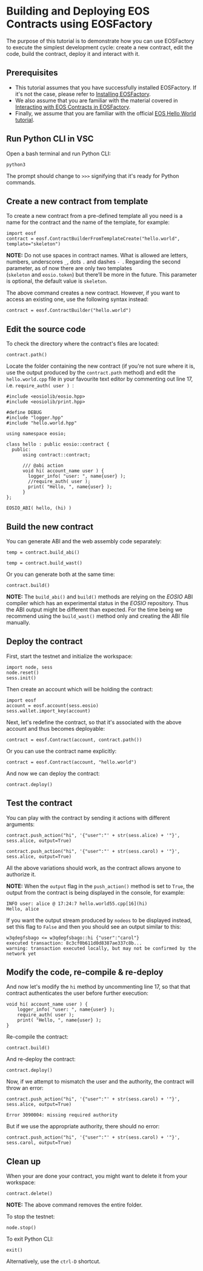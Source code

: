 # Building and Deploying EOS Contracts using EOSFactory

The purpose of this tutorial is to demonstrate how you can use EOSFactory to execute the simplest development cycle: create a new contract, edit the code, build the contract, deploy it and interact with it.

## Prerequisites

* This tutorial assumes that you have successfully installed EOSFactory. If it's not the case, please refer to [Installing EOSFactory](01.InstallingEOSFactory.html).
* We also assume that you are familiar with the material covered in [Interacting with EOS Contracts in EOSFactory](02.InteractingWithEOSContractsInEOSFactory.html).
* Finally, we assume that you are familiar with the official [EOS Hello World tutorial](https://developers.eos.io/eosio-cpp/docs/hello-world).

## Run Python CLI in VSC

Open a bash terminal and run Python CLI:

```
python3
```

The prompt should change to `>>>` signifying that it's ready for Python commands.

## Create a new contract from template

To create a new contract from a pre-defined template all you need is a name for the contract and the name of the template, for example:

```
import eosf
contract = eosf.ContractBuilderFromTemplateCreate("hello.world", template="skeleton")
```

**NOTE:**  Do not use spaces in contract names. What is allowed are letters, numbers, underscores `_`, dots `.` and dashes `- `. Regarding the second parameter, as of now there are only two templates (`skeleton` and `eosio.token`) but there’ll be more in the future. This parameter is optional, the default value is `skeleton`.

The above command creates a new contract. However, if you want to access an existing one, use the following syntax instead:

```
contract = eosf.ContractBuilder("hello.world")
```

## Edit the source code

To check the directory where the contract's files are located:

```
contract.path()
```

Locate the folder containing the new contract (if you're not sure where it is, use the output produced by the `contract.path` method) and edit the `hello.world.cpp` file in your favourite text editor by commenting out line 17, i.e. `require_auth( user ) `:

```
#include <eosiolib/eosio.hpp>
#include <eosiolib/print.hpp>

#define DEBUG
#include "logger.hpp"
#include "hello.world.hpp" 

using namespace eosio;

class hello : public eosio::contract {
  public:
      using contract::contract; 

      /// @abi action 
      void hi( account_name user ) {
        logger_info( "user: ", name{user} );
        //require_auth( user );
        print( "Hello, ", name{user} );
      }
};

EOSIO_ABI( hello, (hi) )
```


## Build the new contract

You can generate ABI and the web assembly code separately:

```
temp = contract.build_abi()
```

```
temp = contract.build_wast()
```

Or you can generate both at the same time:

```
contract.build()
```

**NOTE:** The `build_abi()`  and `build()` methods are relying on the *EOSIO* ABI compiler which has an experimental status in the *EOSIO* repository. Thus the ABI output might be different than expected. For the time being we recommend using the `build_wast()` method only and creating the ABI file manually.

## Deploy the contract

First, start the testnet and initialize the workspace:

```
import node, sess
node.reset()
sess.init()
```

Then create an account which will be holding the contract:

```
import eosf
account = eosf.account(sess.eosio)
sess.wallet.import_key(account)
```

Next, let's redefine the contract, so that it's associated with the above account and thus becomes deployable:

```
contract = eosf.Contract(account, contract.path())
```

Or you can use the contract name explicitly:

```
contract = eosf.Contract(account, "hello.world")
```

And now we can deploy the contract:

```
contract.deploy()
```

## Test the contract

You can play with the contract by sending it actions with different arguments:

```
contract.push_action("hi", '{"user":"' + str(sess.alice) + '"}', sess.alice, output=True)
```

```
contract.push_action("hi", '{"user":"' + str(sess.carol) + '"}', sess.alice, output=True)
```

All the above variations should work, as the contract allows anyone to authorize it.

**NOTE:** When the `output` flag in the `push_action()` method is set to `True`, the output from the contract is being displayed in the console, for example:

```
INFO user: alice @ 17:24:7 hello.world55.cpp[16](hi)
Hello, alice
```

If you want the output stream produced by `nodeos` to be displayed instead, set this flag to `False` and then you should see an output similar to this:

```
w3qdegfsbago <= w3qdegfsbago::hi {"user":"carol"}
executed transaction: 8c3cf0b611d0d8387ae337c8b...
warning: transaction executed locally, but may not be confirmed by the network yet
```

## Modify the code, re-compile & re-deploy

And now let's modify the `hi` method by uncommenting line 17, so that that contract authenticates the user before further execution:

```
void hi( account_name user ) {
	logger_info( "user: ", name{user} );
	require_auth( user );
	print( "Hello, ", name{user} );
}
```

Re-compile the contract:

```
contract.build()
```

And re-deploy the contract:

```
contract.deploy()
```

Now, if we attempt to mismatch the user and the authority, the contract will throw an error:

```
contract.push_action("hi", '{"user":"' + str(sess.carol) + '"}', sess.alice, output=True)
```

```
Error 3090004: missing required authority
```

But if we use the appropriate authority, there should no error:

```
contract.push_action("hi", '{"user":"' + str(sess.carol) + '"}', sess.carol, output=True)
```

## Clean up

When your are done your contract, you might want to delete it from your workspace:

```
contract.delete()
```

**NOTE:** The above command removes the entire folder.

To stop the testnet:

```
node.stop()
```

To exit Python CLI:

```
exit()
```

Alternatively, use the `ctrl-D` shortcut.